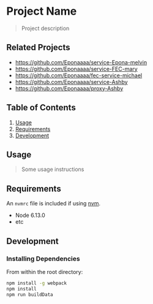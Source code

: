 # Project Name

> Project description

## Related Projects

  - https://github.com/Eponaaaa/service-Epona-melvin
  - https://github.com/Eponaaaa/service-FEC-mary
  - https://github.com/Eponaaaa/fec-service-michael
  - https://github.com/Eponaaaa/service-Ashby
  - https://github.com/Eponaaaa/proxy-Ashby

## Table of Contents

1. [Usage](#Usage)
1. [Requirements](#requirements)
1. [Development](#development)

## Usage

> Some usage instructions

## Requirements

An `nvmrc` file is included if using [nvm](https://github.com/creationix/nvm).

- Node 6.13.0
- etc

## Development

### Installing Dependencies

From within the root directory:

```sh
npm install -g webpack
npm install
npm run buildData
```

